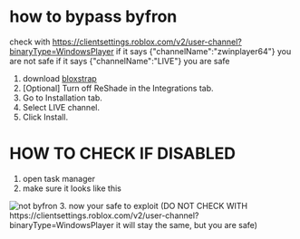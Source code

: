 # how to bypass byfron
check with https://clientsettings.roblox.com/v2/user-channel?binaryType=WindowsPlayer
if it says {"channelName":"zwinplayer64"} you are not safe if it says {"channelName":"LIVE"} you are safe
1. download [bloxstrap](https://github.com/pizzaboxer/bloxstrap/releases/tag/v2.2.0)
2. [Optional] Turn off ReShade in the Integrations tab.
3. Go to Installation tab.
4. Select LIVE channel.
5. Click Install.
# HOW TO CHECK IF DISABLED
1. open task manager
2. make sure it looks like this
<img src="https://cdn.discordapp.com/attachments/1063774278912331816/1101360802147082310/image.png" alt="not byfron" title="not byfron">
3. now your safe to exploit
(DO NOT CHECK WITH https://clientsettings.roblox.com/v2/user-channel?binaryType=WindowsPlayer it will stay the same, but you are safe)
